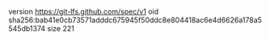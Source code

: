 version https://git-lfs.github.com/spec/v1
oid sha256:bab41e0cb73571adddc675945f50ddc8e804418ac6e4d6626a178a5545db1374
size 221
